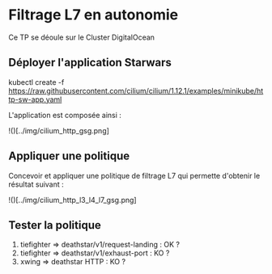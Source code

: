 # Filtrage L7 en autonomie

Ce TP se déoule sur le Cluster DigitalOcean

## Déployer l'application Starwars

kubectl create -f https://raw.githubusercontent.com/cilium/cilium/1.12.1/examples/minikube/http-sw-app.yaml

L'application est composée ainsi :

!()[../img/cilium_http_gsg.png]

## Appliquer une politique

Concevoir et appliquer une politique de filtrage L7 qui permette d'obtenir le résultat suivant :  

!()[../img/cilium_http_l3_l4_l7_gsg.png]

## Tester la politique

1) tiefighter => deathstar/v1/request-landing : OK ?
2) tiefighter => deathstar/v1/exhaust-port : KO ?
3) xwing => deathstar HTTP : KO ?
